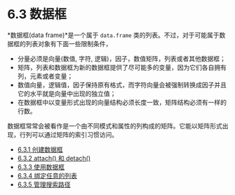 # 6.3 数据框

*数据框(data frame)*是一个属于 `data.frame` 类的列表。不过，对于可能属于数据框的列表对象有下面一些限制条件，

- 分量必须是向量(数值, 字符, 逻辑)，因子，数值矩阵，列表或者其他数据框；
- 矩阵，列表和数据框为新的数据框提供了尽可能多的变量，因为它们各自拥有列，元素或者变量；
- 数值向量，逻辑值，因子保持原有格式，而字符向量会被强制转换成因子并且它的水平就是向量中出现的独立值；
- 在数据框中以变量形式出现的向量结构必须长度一致，矩阵结构必须有一样的行数。

数据框常常会被看作是一个由不同模式和属性的列构成的矩阵。它能以矩阵形式出现，行列可以通过矩阵的索引习惯访问。

* [6.3.1 创建数据框](chapter6/section6_3_1.md)
* [6.3.2 attach() 和 detach()](chapter6/section6_3_2.md)
* [6.3.3 使用数据框](chapter6/section6_3_3.md)
* [6.3.4 绑定任意的列表](chapter6/section6_3_4.md)
* [6.3.5 管理搜索路径](chapter/section6_3_5.md)